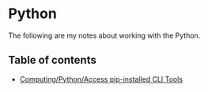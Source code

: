 # Python

The following are my notes about working with the Python.

## Table of contents

* [Computing/Python/Access pip-installed CLI Tools](./access_pip_installed_cli_tools.md)